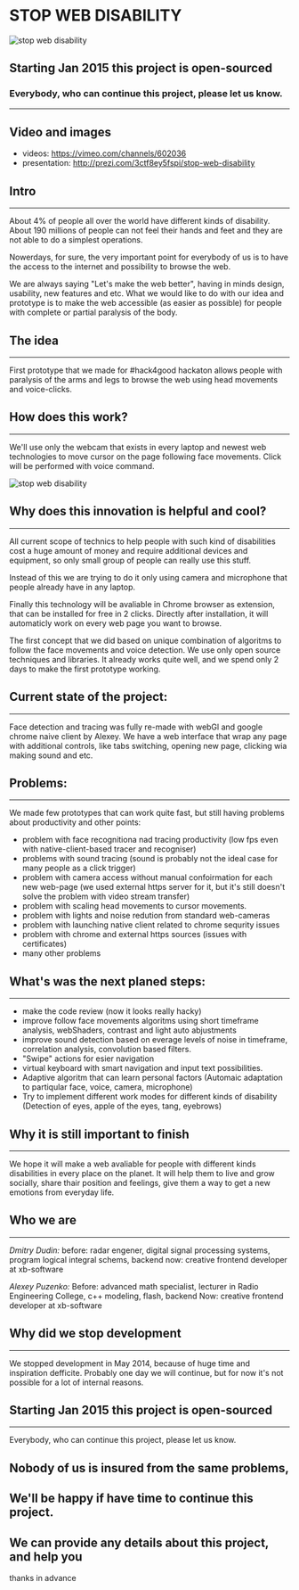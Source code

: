 # STOP WEB DISABILITY

![stop web disability](http://content.screencast.com/users/Nedudi/folders/Jing/media/34707b9a-b52c-45a4-a99a-2272841a6b42/00000761.png "Logo")

## Starting Jan 2015 this project is open-sourced
### Everybody, who can continue this project, please let us know.

----------

## Video and images

 - videos: https://vimeo.com/channels/602036
 - presentation: http://prezi.com/3ctf8ey5fspi/stop-web-disability

## Intro
-----------

About 4% of people all over the world have different kinds of disability. About 190 millions of people can not feel their hands and feet and they are not able to do a simplest operations. 

Nowerdays, for sure, the very important point for everybody of us is to have the access to the internet and possibility to browse the web.

We are always saying "Let's make the web better", having in minds design, usability, new features and etc. What we would like to do with our idea and prototype is to make the web accessible (as easier as possible) for people with complete or partial paralysis of the body.

## The idea
-----------
First prototype that we made for #hack4good hackaton allows people with paralysis of the arms and legs to browse the web using head movements and voice-clicks.

## How does this work?
-----------
We'll use only the webcam that exists in every laptop and newest web technologies to move cursor on the page following face movements. Click will be performed with voice command.

![stop web disability](http://content.screencast.com/users/Nedudi/folders/Jing/media/6f249254-f22c-4a11-a35b-bf00455539b9/00000766.png "Logo")

## Why does this innovation is helpful and cool?
-----------
All current scope of technics to help people with such kind of disabilities cost a huge amount of money and require additional devices and equipment, so only small group of people can really use this stuff. 

Instead of this we are trying to do it only using camera and microphone that people already have in any laptop. 

Finally this technology will be avaliable in Chrome browser as extension, that can be installed for free in 2 clicks. Directly after installation, it will automaticly work on every web page you want to browse.

The first concept that we did based on unique combination of algoritms to follow the face movements and voice detection. We use only open source techniques and libraries. It already works quite well, and we spend only 2 days to make the first prototype working.

## Current state of the project:
-----------
Face detection and tracing was fully re-made with webGl and google chrome naive client by Alexey.
We have a web interface that wrap any page with additional controls,  like tabs switching, opening new page, clicking wia making sound and etc.

## Problems:
----------

We made few prototypes that can work quite fast, but still having problems about productivity and other points:

- problem with face recognitiona nad tracing productivity (low fps even with native-client-based tracer and recogniser)
- problems with sound tracing (sound is probably not the ideal case for many people as a click trigger)
- problem with camera access without manual confoirmation for each new web-page (we used external https server for it, but it's still doesn't solve the problem with video stream transfer)
- problem with scaling head movements to cursor movements.
- problem with lights and noise redution from standard web-cameras
- problem with launching native client related to chrome sequrity issues
- problem with chrome and external https sources (issues with certificates)
- many other problems

## What's was the next planed steps:
-----------

* make the code review (now it looks really hacky)
* improve follow face movements algoritms using short timeframe analysis,  webShaders, contrast and light auto abjustments
* improve sound detection based on everage levels of noise in timeframe, correlation analysis, convolution based filters.
* "Swipe" actions for esier navigation
* virtual keyboard with smart navigation and input text possibilities.
* Adaptive algoritm that can learn personal factors (Automaic adaptation to partiqular face, voice, camera, microphone)
* Try to implement different work modes for different kinds of disability (Detection of eyes, apple of the eyes, tang, eyebrows)

## Why it is still important to finish
-----------
We hope it will make a web avaliable for people with different kinds disabilities in every place on the planet. It will help them to live and grow socially, share thair position and feelings, give them a way to get a new emotions from everyday life.


## Who we are
-----------
*Dmitry Dudin:*
before: radar engener, digital signal processing systems, program logical integral schems, backend
now: creative frontend developer at xb-software

*Alexey Puzenko:*
Before: advanced math specialist, lecturer in Radio Engineering College, c++ modeling, flash, backend
Now: creative frontend developer at xb-software

## Why did we stop development
-----------
We stopped development in May 2014, because of huge time and inspiration defficite. Probably one day we will continue,  but for now it's not possible for a lot of internal reasons.

## Starting Jan 2015 this project is open-sourced
-----------
Everybody, who can continue this project, please let us know.

## Nobody of us is insured from the same problems, 
## We'll be happy if have time to continue this project. 
## We can provide any details about this project, and help you

thanks in advance
